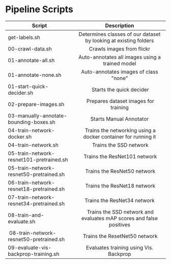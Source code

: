 # Pipeline Scripts


| Script        | Description
| ------------- |:-------------:
| get-labels.sh | Determines classes of our dataset by looking at existing folders
| 00-crawl-data.sh    | Crawls images from flickr      
| 01-annotate-all.sh | Auto-annotates all images using a trained model
| 01-annotate-none.sh | Auto-annotates images of class "none"
| 01-start-quick-decider.sh | Starts the quick decider
| 02-prepare-images.sh | Prepares dataset images for training
| 03-manually-annotate-bounding-boxes.sh | Starts Manual Annotator
| 04-train-network-docker.sh | Trains the networking using a docker container for running it
| 04-train-network.sh | Trains the SSD network
| 05-train-network-resnet101-pretrained.sh | Trains the ResNet101 network
| 05-train-network-resnet50-pretrained.sh | Trains the ResNet50 network
| 06-train-network-resnet18-pretrained.sh | Trains the ResNet18 network
| 07-train-network-resnet34-pretrained.sh | Trains the ResNet34 network
| 08-train-and-evaluate.sh | Trains the SSD network and evaluates mAP scores and false positives
| 08-train-network-resnet50-pretrained.sh | Trains the ResetNet50 network
| 09-evaluate-vis-backprop-training.sh | Evaluates training using Vis. Backprop
